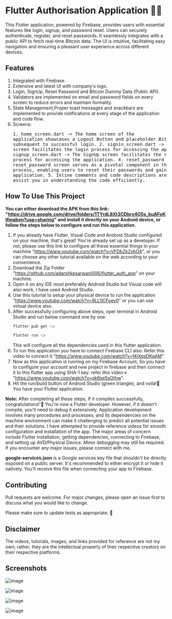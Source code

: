 # Flutter Authorisation Application 👨‍💻
 
This Flutter application, powered by Firebase, provides users with essential features like login, signup, and password reset. Users can securely authenticate, register, and reset passwords. It seamlessly integrates with a public API to fetch real-time Bitcoin data. The UI is intuitive, facilitating easy navigation and ensuring a pleasant user experience across different devices.

## Features
1. Integrated with Firebase.
2. Extensive and latest UI with company's logo.
3. Login, SignUp, Reset Password and Bitcoin Dummy Data (Public API).
4. Validators are implemented on email and password fields on every screen to reduce errors and maintain formality.
5. State Management,Proper toast messages and snackbars are implemented to provide notifications at every stage of the application and code flow.
6. Screens: <pre>1. home_screen.dart -> The home screen of the application showcases a Logout Button and placeholder Bitcoin data subsequent to successful login.
            2. signin_screen.dart -> The SignIn screen facilitates the login process for accessing the application.
            3. signup_screen.dart -> The SignUp screen facilitates the registering process for accessing the application.
            4. reset_password -> The reset_password screen serves as a pivotal component in the login process, enabling users to reset their passwords and gain access to the application.
            5. Inline comments and code descriptions are provided to assist you in understanding the code efficiently. </pre>

## How To Use This Project

**You can either download the APK from this link: "https://drive.google.com/drive/folders/1TYrdL8Xt3CDbrx4O5s_kuAFoKtfmqben?usp=sharing" and install it directly on your Android device, or follow the steps below to configure and run this application.**

1. If you already have Flutter, Visual Code and Android Studio configured on your machine, that's great! You're already set up as a developer. If not, please use this link to configure all these essential things in your machine "https://www.youtube.com/watch?v=VFDbZk2xhO4", or you can choose any other tutorial available on the web according to your convenience.
2. Download the Zip Folder "https://github.com/adarshkesarwani006/flutter_auth_app" on your machine.
3. Open it on any IDE most preferably Android Studio but Visual code will also work, I have used Android Studio.
4. Use this tutorial to setup your physical device to run the application "https://www.youtube.com/watch?v=9LL1lCFoev0" or you can use virtual device also.
5. After successfully configuring above steps, oper terminal in Android Studio and run below command one by one:
    ```bash
    flutter pub get 👈
    ```
    ```bash
    flutter run 👈
    ```
    This will configure all the dependencies used in this flutter application.
6. To run this application you have to connect Firebase CLI also: Refer this video to connect it "https://www.youtube.com/watch?v=f4iXqsDKqAM".
7. Now as this application is running on my Firebase Account, So you have to configure your account and new project in firebase and then connect it to this flutter app using SHA-1 key: refer this video-> "https://www.youtube.com/watch?v=ok6se5sOthw".
8. Hit the run/build button of Android Studio (green triangle), and voilà!🎉 You have your Flutter application.

**Note:** After completing all these steps, If it compiles successfully, congratulations!'🎉 You're now a Flutter developer. However, if it doesn't compile, you'll need to debug it extensively. Application development involves many procedures and processes, and its dependencies on the machine environment can make it challenging to predict all potential issues and their solutions. 
I have attempted to provide reference videos for smooth configuration and installation of the app. The major areas of concern include Flutter installation, getting dependencies, connecting to Firebase, and setting up AVD/Physical Device. Minor debugging may still be required. If you encounter any major issues, please connect with me.

**google-services.json** is a Google services key file that shouldn't be directly exposed on a public server. It's recommended to either encrypt it or hide it natively. You'll receive this file when connecting your app to Firebase. 

## Contributing
Pull requests are welcome. For major changes, please open an issue first to discuss what you would like to change.

Please make sure to update tests as appropriate. 🎃

## Disclaimer

The videos, tutorials, images, and links provided for reference are not my own; rather, they are the intellectual property of their respective creators on their respective platforms.

## Screenshots
![image](https://github.com/adarshkesarwani006/flutter_auth_app/assets/75213719/7dae9f59-0c4e-4d80-802e-8b56262daf8a)

![image](https://github.com/adarshkesarwani006/flutter_auth_app/assets/75213719/9544ca93-9f08-41e2-b2f4-b8ee509495b2)

![image](https://github.com/adarshkesarwani006/flutter_auth_app/assets/75213719/b0676be5-3685-4aed-a3c2-228157d4d3db)

![image](https://github.com/adarshkesarwani006/flutter_auth_app/assets/75213719/bbd34876-09ff-4c4f-97d6-c359e5edcbfd)



